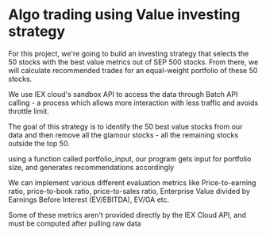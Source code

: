 # Algo trading using Value investing strategy

For this project, we're going to build an investing strategy that selects the 50 stocks with the best value metrics out of SEP 500 stocks. From there, we will calculate recommended trades for an equal-weight portfolio of these 50 stocks.

We use IEX cloud's sandbox API to access the data through Batch API calling - a process which allows more interaction with less traffic and avoids throttle limit.

The goal of this strategy is to identify the 50 best value stocks from our data and then remove all the glamour stocks - all the remaining stocks outside the top 50.

using a function called portfolio_input, our program gets input for portfolio size, and generates recommendations accordingly

We can implement various different evaluation metrics like Price-to-earning ratio, price-to-book ratio, price-to-sales ratio, Enterprise Value divided by Earnings Before Interest (EV/EBITDA), EV/GA etc.

Some of these metrics aren't provided directly by the IEX Cloud API, and must be computed after pulling raw data
